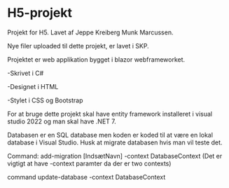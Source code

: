 # H5-projekt
Projekt for H5. 
Lavet af Jeppe Kreiberg Munk Marcussen. 

Nye filer uploaded til dette projekt, er lavet i SKP. 

Projektet er web applikation bygget i blazor webframeworket. 

-Skrivet i C#

-Designet i HTML

-Stylet i CSS og Bootstrap

For at bruge dette projekt skal have entity framework installeret i visual studio 2022 og man skal have .NET 7. 

Databasen er en SQL database men koden er koded til at være en lokal database i Visual Studio. Husk at migrate databasen hvis man vil teste det. 

Command: add-migration [IndsætNavn] -context DatabaseContext (Det er vigtigt at have -context paramter da der er two contexts)

command update-database -context DatabaseContext
